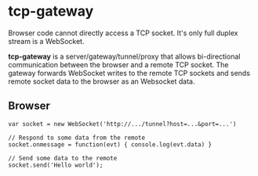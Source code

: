 # tcp-gateway

Browser code cannot directly access a TCP socket.  It's only full duplex stream is a WebSocket.  

**tcp-gateway** is a server/gateway/tunnel/proxy that allows bi-directional communication between the browser and a remote TCP socket.  The gateway 
forwards WebSocket writes to the remote TCP sockets and sends remote socket data to the browser as an Websocket data.

## Browser

    var socket = new WebSocket('http://.../tunnel?host=...&port=...')
    
    // Respond to some data from the remote
    socket.onmessage = function(evt) { console.log(evt.data) }
    
    // Send some data to the remote
    socket.send('Hello world');


